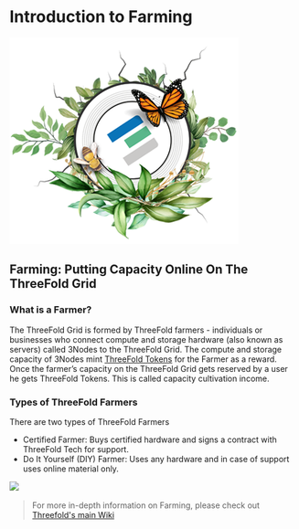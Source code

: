 # Introduction to Farming

![](./img/whatisafarmer.png)

## Farming: Putting Capacity Online On The ThreeFold Grid

### What is a Farmer?
The ThreeFold Grid is formed by ThreeFold farmers - individuals or businesses who connect compute and storage hardware (also known as servers) called 3Nodes to the ThreeFold Grid. The compute and storage capacity of 3Nodes mint [ThreeFold Tokens](token_what.md) for the Farmer as a reward. Once the farmer’s capacity on the ThreeFold Grid gets reserved by a user he gets ThreeFold Tokens. This is called capacity cultivation income.

### Types of ThreeFold Farmers

There are two types of ThreeFold Farmers

- Certified Farmer: Buys certified hardware and signs a contract with ThreeFold Tech for support.
- Do It Yourself (DIY) Farmer: Uses any hardware and in case of support uses online material only.

![](circular_tft.png)

> For more in-depth information on Farming, please check out [Threefold's main Wiki](https://wiki.threefold.io/#/what_is_farming)
